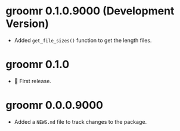 # groomr 0.1.0.9000 (Development Version)

- Added `get_file_sizes()` function to get the length files.

# groomr 0.1.0

- 🎉 First release.

# groomr 0.0.0.9000

- Added a `NEWS.md` file to track changes to the package.

